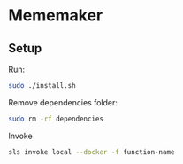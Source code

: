 # Mememaker

## Setup

Run:

```bash
sudo ./install.sh
```

Remove dependencies folder:

```bash
sudo rm -rf dependencies
```

Invoke

```bash
sls invoke local --docker -f function-name
```
